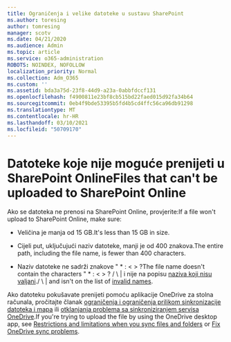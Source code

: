 ```yaml
---
title: Ograničenja i velike datoteke u sustavu SharePoint
ms.author: toresing
author: tomresing
manager: scotv
ms.date: 04/21/2020
ms.audience: Admin
ms.topic: article
ms.service: o365-administration
ROBOTS: NOINDEX, NOFOLLOW
localization_priority: Normal
ms.collection: Adm_O365
ms.custom: ''
ms.assetid: bda3a75d-23f8-44d9-a23a-0abbfdccf131
ms.openlocfilehash: f4900811e23bf8cb515bd22faed015d92fa34b64
ms.sourcegitcommit: 0eb4f9bde53395b5fd4b5cd4ffc56ca96db91298
ms.translationtype: MT
ms.contentlocale: hr-HR
ms.lasthandoff: 03/10/2021
ms.locfileid: "50709170"
---
```

# <a name="files-that-cant-be-uploaded-to-sharepoint-online"></a><span data-ttu-id="9c94c-102">Datoteke koje nije moguće prenijeti u SharePoint Online</span><span class="sxs-lookup"><span data-stu-id="9c94c-102">Files that can't be uploaded to SharePoint Online</span></span>

<span data-ttu-id="9c94c-103">Ako se datoteka ne prenosi na SharePoint Online, provjerite:</span><span class="sxs-lookup"><span data-stu-id="9c94c-103">If a file won't upload to SharePoint Online, make sure:</span></span>
  
- <span data-ttu-id="9c94c-104">Veličina je manja od 15 GB.</span><span class="sxs-lookup"><span data-stu-id="9c94c-104">It's less than 15 GB in size.</span></span>
    
- <span data-ttu-id="9c94c-105">Cijeli put, uključujući naziv datoteke, manji je od 400 znakova.</span><span class="sxs-lookup"><span data-stu-id="9c94c-105">The entire path, including the file name, is fewer than 400 characters.</span></span>
    
- <span data-ttu-id="9c94c-106">Naziv datoteke ne sadrži znakove " \* : \< \> ?</span><span class="sxs-lookup"><span data-stu-id="9c94c-106">The file name doesn't contain the characters " \* : \< \> ?</span></span> <span data-ttu-id="9c94c-107">/ \ | i nije na popisu [naziva koji nisu valjani](https://go.microsoft.com/fwlink/?linkid=866430).</span><span class="sxs-lookup"><span data-stu-id="9c94c-107">/ \ | and isn't on the list of [invalid names](https://go.microsoft.com/fwlink/?linkid=866430).</span></span>
    
<span data-ttu-id="9c94c-108">Ako datoteku pokušavate prenijeti pomoću aplikacije OneDrive za stolna računala, pročitajte članak [ograničenja i ograničenja prilikom sinkronizacije datoteka i mapa](https://go.microsoft.com/fwlink/p/?LinkID=717734) ili [otklanjanja problema sa sinkroniziranjem servisa OneDrive](https://go.microsoft.com/fwlink/?linkid=866431).</span><span class="sxs-lookup"><span data-stu-id="9c94c-108">If you're trying to upload the file by using the OneDrive desktop app, see [Restrictions and limitations when you sync files and folders](https://go.microsoft.com/fwlink/p/?LinkID=717734) or [Fix OneDrive sync problems](https://go.microsoft.com/fwlink/?linkid=866431).</span></span>
  

